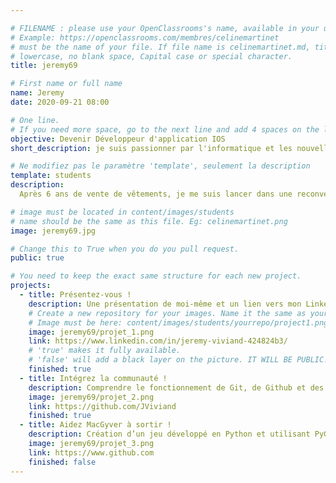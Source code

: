 ```yaml
---

# FILENAME : please use your OpenClassrooms's name, available in your url.
# Example: https://openclassrooms.com/membres/celinemartinet
# must be the name of your file. If file name is celinemartinet.md, title is celinemartinet.
# lowercase, no blank space, Capital case or special character.
title: jeremy69

# First name or full name
name: Jeremy
date: 2020-09-21 08:00

# One line.
# If you need more space, go to the next line and add 4 spaces on the left, as in 'description'.
objective: Devenir Développeur d'application IOS
short_description: je suis passionner par l'informatique et les nouvelles technologie.

# Ne modifiez pas le paramètre 'template', seulement la description
template: students
description:
  Après 6 ans de vente de vêtements, je me suis lancer dans une reconversion professionnel pour devenir Développeur IOS, l'univers Apple m'a toujours attirer.

# image must be located in content/images/students
# name should be the same as this file. Eg: celinemartinet.png
image: jeremy69.jpg

# Change this to True when you do you pull request.
public: true

# You need to keep the exact same structure for each new project.
projects:
  - title: Présentez-vous !
    description: Une présentation de moi-même et un lien vers mon LinkedIn.
    # Create a new repository for your images. Name it the same as your nickname and profile picture.
    # Image must be here: content/images/students/yourrepo/project1.png
    image: jeremy69/projet_1.png
    link: https://www.linkedin.com/in/jeremy-viviand-424824b3/
    # 'true' makes it fully available.
    # 'false' will add a black layer on the picture. IT WILL BE PUBLIC!
    finished: true
  - title: Intégrez la communauté !
    description: Comprendre le fonctionnement de Git, de Github et des pull requests.
    image: jeremy69/projet_2.png
    link: https://github.com/JViviand
    finished: true
  - title: Aidez MacGyver à sortir !
    description: Création d’un jeu développé en Python et utilisant PyGame.
    image: jeremy69/projet_3.png
    link: https://www.github.com
    finished: false
---
```

